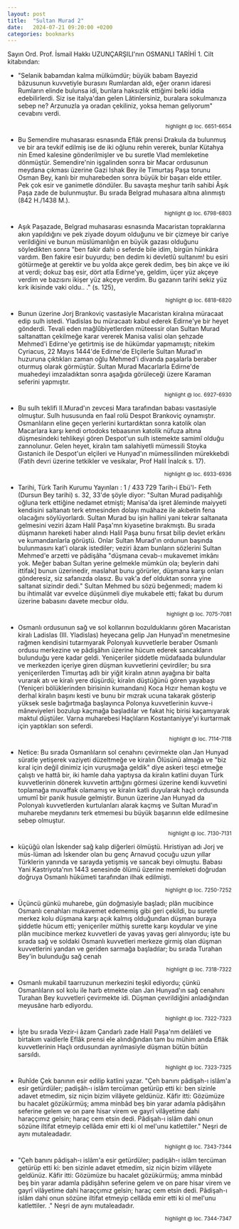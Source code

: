 ```yaml
---
layout: post
title:  "Sultan Murad 2"
date:   2024-07-21 09:20:00 +0200
categories: bookmarks
---
```


Sayın Ord. Prof. İsmail Hakkı UZUNÇARŞILI'nın OSMANLI TARİHİ 1. Cilt kitabından:

* "Selanik babamdan kalma mülkümdür; büyük babam Bayezid bâzusunun kuvvetiyle burasını Rumlardan aldı, eğer oranın idaresi Rumların elinde bulunsa idi, bunlara haksızlık ettiğimi belki iddia edebilirlerdi. Siz ise italya'dan gelen Lâtinlersiniz, buralara sokulmanıza sebep ne? Arzunuzla ya oradan çekiliniz, yoksa heman geliyorum" cevabını verdi.

<p style="text-align: right;"><sup>highlight @ loc. 6651-6654</sup></p>

* Bu Semendire muhasarası esnasında Eflâk prensi Drakula da bulunmuş ve bir ara tevkif edilmiş ise de iki oğlunu rehin vererek, bunlar Kütahya nin Emed kalesine gönderilmişler ve bu suretle Vlad memleketine dönmüştür. Semendire'nin işgalinden sonra bir Macar ordusunun meydana çıkması üzerine Gazi Ishak Bey ile Timurtaş Paşa torunu Osman Bey, kanlı bir muharebeden sonra büyük bir başarı elde ettiler. Pek çok esir ve ganimetle döndüler. Bu savaşta meşhur tarih sahibi Âşık Paşa zade de bulunmuştur. Bu sırada Belgrad muhasara altına alınmıştı (842 H./1438 M.).

<p style="text-align: right;"><sup>highlight @ loc. 6798-6803</sup></p>

* Aşık Paşazade, Belgrad muhasarası esnasında Macaristan topraklarına akın yapıldığını ve pek ziyade doyum olduğunu ve bir çizmeye bir cariye verildiğini ve bunun müslümanlığın en büyük gazası olduğunu söyledikten sonra "ben fakir dahi o seferde bile idim, birgün hünkâra vardım. Ben fakire esir buyurdu; ben dedim ki devletlû sultanım! bu esiri götürmeğe at gerektir ve bu yolda akçe gerek dedim, beş bin akçe ve iki at verdi; dokuz baş esir, dört atla Edirne'ye, geldim, üçer yüz akçeye verdim ve bazısını ikişer yüz akçeye verdim. Bu gazanın tarihi sekiz yüz kırk ikisinde vaki oldu.. ." (s. 125),

<p style="text-align: right;"><sup>highlight @ loc. 6818-6820</sup></p>

* Bunun üzerine Jorj Brankoviç vasıtasiyle Macaristan kiralına müracaat edip sulh istedi. Yladislas bu müracaatı kabul ederek Edirne'ye bir heyet gönderdi. Tevali eden mağlûbiyetlerden müteessir olan Sultan Murad saltanattan çekilmeğe karar vererek Manisa valisi olan şehzade Mehmed'i Edirne'ye getirtmiş ise de hükümdar yapmamıştı; nitekim Cyriacus, 22 Mayıs 1444'de Edirne'de Elçilerle Sultan Murad'ın huzuruna çıktıkları zaman oğlu Mehmed'i divanda paşalarla beraber oturmuş olarak görmüştür. Sultan Murad Macarlarla Edirne'de muahedeyi imzaladıktan sonra aşağıda görüleceği üzere Karaman seferini yapmıştır.

<p style="text-align: right;"><sup>highlight @ loc. 6927-6930</sup></p>

* Bu sulh teklifi II.Murad'ın zevcesi Mara tarafından babası vasıtasiyle olmuştur. Sulh hususunda en faal rolü Despot Brankoviç oynamıştır. Osmanlıların eline geçen yerlerini kurtardıktan sonra katolik olan Macarlara karşı kendi ortodoks tebaasının katolik nüfuza altına düşmesindeki tehlikeyi gören Despot'un sulh istemekte samimî olduğu zannolunur. Gelen heyet, kiralın tam salahiyetli mümessili Stoyka Gıstanich ile Despot'un elçileri ve Hunyad'ın mümessilinden mürekkebdi (Fatih devri üzerine tetkikler ve vesikalar, Prof Halil İnalcık s. 17).

<p style="text-align: right;"><sup>highlight @ loc. 6933-6936</sup></p>

* Tarihi, Türk Tarih Kurumu Yayınları : 1 / 433 729 Tarih-i Ebü'l- Feth (Dursun Bey tarihi) s. 32, 33'de şöyle diyor: "Sultan Murad padişahlığı oğluna terk ettiğine nedamet etmişti; Manisa'da işret âleminde maiyyeti kendisini saltanatı terk etmesinden dolayı muâhaze ile akıbetin fena olacağını söylüyorlardı. Sultan Murad bu işin hallini yani tekrar saltanata gelmesini veziri âzam Halil Paşa'mn kiyasetine bırakmıştı. Bu sırada düşmanın hareketi haber alındı Halil Paşa bunu fırsat bilip devlet erkânı ve kumandanlarla görüştü. Onlar Sultan Murad'ın ordunun başında bulunmasını kat'i olarak istediler; veziri âzam bunların sözlerini Sultan Mehmed'e arzetti ve pâdişâha "düşmana cevab-ı mukavemet imkânı yok. Meğer baban Sultan yerine gelmekle mümkün ola; beylerin dahi ittifak] bunun üzerinedir, maslahat bunu görürler, düşmana karşı onları gönderesiz, siz safanızda olasız. Bu vak'a def olduktan sonra yine saltanat sizindir dedi." Sultan Mehmed bu sözü beğenmedi; madem ki bu ihtimalât var evvelce düşünmeli diye mukabele etti; fakat bu durum üzerine babasını davete mecbur oldu.

<p style="text-align: right;"><sup>highlight @ loc. 7075-7081</sup></p>

* Osmanlı ordusunun sağ ve sol kollarının bozulduklarını gören Macaristan kiralı Ladislas (III. Yladislas) heyecana gelip Jan Hunyad'ın menetmesine rağmen kendisini tutarmyarak Polonyalı kuvvetlerle beraber Osmanlı ordusu merkezine ve pâdişâhın üzerine hücum ederek sancakların bulunduğu yere kadar geldi. Yeniçeriler şiddetle müdafaada bulundular ve merkezden içeriye giren düşman kuvvetlerini çevirdiler; bu sıra yeniçerilerden Timurtaş adlı bir yiğit kiralın atının ayağına bir balta vurarak atı ve kiralı yere düşürdü; kiralın düştüğünü gören yayabaşı (Yeniçeri bölüklerinden birisinin kumandanı) Koca Hızır heman koştu ve derhal kiralın başını kesti ve bunu bir mızrak ucuna takarak gösterip yüksek sesle bağırtmağa başlayınca Polonya kuvvetlerinin kuvve-i mâneviyeleri bozulup kaçmağa başladılar ve fakat hiç birisi kaçamıyarak maktul düştüler. Varna muharebesi Haçlıların Kostantaniyye'yi kurtarmak için yaptıkları son seferdi.

<p style="text-align: right;"><sup>highlight @ loc. 7114-7118</sup></p>

* Netice: Bu sırada Osmanlıların sol cenahını çevirmekte olan Jan Hunyad süratle yetişerek vaziyeti düzeltmeğe ve kiralın Ölüsünü almağa ve "biz kıral için değil dinimiz için vuruşmağa geldik" diye askeri teşci etmeğe çalıştı ve hattâ bir, iki hamle daha yaptıysa da kiralın katlini duyan Türk kuvvetlerinin dönerek kuvvetin arttığını görmesi üzerine kendi kuvvetini toplamağa muvaffak olamamış ve kiralın katli duyularak haçlı ordusunda umumî bir panik husule gelmiştir. Bunun üzerine Jan Hunyad da Polonyalı kuvvetlerden kurtulanları alarak kaçmış ve Sultan Murad'ın muharebe meydanını terk etmemesi bu büyük başarının elde edilmesine sebep olmuştur.

<p style="text-align: right;"><sup>highlight @ loc. 7130-7131</sup></p>

* küçüğü olan İskender sağ kalıp diğerleri ölmüştü. Hıristiyan adı Jorj ve müs-lüman adı İskender olan bu genç Arnavud çocuğu uzun yıllar Türklerin yanında ve sarayda yetişmiş ve sancak beyi olmuştu. Babası Yani Kastriyota'nın 1443 senesinde ölümü üzerine memleketi doğrudan doğruya Osmanlı hükümeti tarafından ilhak edilmişti.

<p style="text-align: right;"><sup>highlight @ loc. 7250-7252</sup></p>

* Üçüncü günkü muharebe, gün doğmasiyle başladı; plân mucibince Osmanlı cenahları mukavemet edememiş gibi geri çekildi, bu suretle merkez kolu düşmana karşı açık kalmış olduğundan düşman buraya şiddetle hücum etti; yeniçeriler müthiş surette karşı koydular ve yine plân mucibince merkez kuvvetleri de yavaş yavaş geri alınıyordu; işte bu sırada sağ ve soldaki Osmanlı kuvvetleri merkeze girmiş olan düşman kuvvetlerini yandan ve geriden sarmağa başladılar; bu sırada Turahan Bey'in bulunduğu sağ cenah

<p style="text-align: right;"><sup>highlight @ loc. 7318-7322</sup></p>

* Osmanlı mukabil taarruzunun merkezini teşkil ediyordu; çünkü Osmanlıların sol kolu ile harb etmekte olan Jan Hunyad'ın sağ cenahını Turahan Bey kuvvetleri çevirmekte idi. Düşman çevrildiğini anladığından meyusâne harb ediyordu.

<p style="text-align: right;"><sup>highlight @ loc. 7322-7323</sup></p>

* İşte bu sırada Vezir-i âzam Çandarlı zade Halil Paşa'nm delâleti ve birtakım vaidlerle Eflâk prensi ele alındığından tam bu mühim anda Eflâk kuvvetlerinin Haçlı ordusundan ayrılmasiyle düşman bütün bütün sarsıldı.

<p style="text-align: right;"><sup>highlight @ loc. 7323-7325</sup></p>

* Ruhîde Çek banının esir edilip katlini yazar. "Çeh banını pâdişah-ı islâm'a esir getürdüler; padişâh-ı islâm tercüman getürüp etti ki: ben sizinle adavet etmedim, siz niçin bizim vilâyete geldünüz. Kâfir itti: Gözümüze bu hacalet gözükürmüş; amma minbâd beş bin yarar adamla pâdişâhın seferine gelem ve on pare hisar virem ve gayrî vilâyetime dahi haraççımız gelsin; haraç cem etsin dedi. Pâdişah-ı islâm dahi onun sözüne iltifat etmeyip cellâda emir etti ki ol mel'unu katlettiler." Neşri de aynı mutaleadadır.

<p style="text-align: right;"><sup>highlight @ loc. 7343-7344</sup></p>

* "Çeh banını pâdişah-ı islâm'a esir getürdüler; padişâh-ı islâm tercüman getürüp etti ki: ben sizinle adavet etmedim, siz niçin bizim vilâyete geldünüz. Kâfir itti: Gözümüze bu hacalet gözükürmüş; amma minbâd beş bin yarar adamla pâdişâhın seferine gelem ve on pare hisar virem ve gayrî vilâyetime dahi haraççımız gelsin; haraç cem etsin dedi. Pâdişah-ı islâm dahi onun sözüne iltifat etmeyip cellâda emir etti ki ol mel'unu katlettiler. ." Neşri de aynı mutaleadadır.

<p style="text-align: right;"><sup>highlight @ loc. 7344-7347</sup></p>

